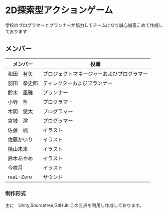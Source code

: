 # 2D探索型アクションゲーム
学校のプログラマーとプランナーが協力してチームになり誠心誠意こめて作成しております

## メンバー
|  メンバー  |  役職  |
| ---- | ---- |
| 和田　有矢  |  プロジェクトマネージャーおよびプログラマー  |
| 羽田　拳史郎  |  ディレクターおよびプランナー  |
|鈴木　風雅 | プランナー|
|小野　哲　| プログラマー |
|木間　悠太　| プログラマー |
|宮城　澪　| プログラマー　|
|佐藤　楓　| イラスト|
|佐藤かいり| イラスト|
|横山未来 | イラスト |
|鈴木あやめ | イラスト |
|今咲月 | イラスト |
| reaL-Zero | サウンド |

### 制作形式
主に　Unity,Sourcetree,GitHub
この三点を利用し作成しております。
